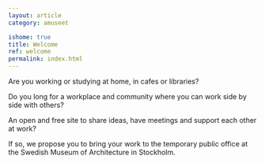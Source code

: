 ```yaml
---
layout: article
category: amuseet

ishome: true
title: Welcome
ref: welcome
permalink: index.html
---
```


Are you working or studying at home, in cafes or libraries?  

Do you long for a workplace and community where you can work side by side with others?  

An open and free site to share ideas, have meetings and support each other at work?  

If so, we propose you to bring your work to the temporary public office at the Swedish Museum of Architecture in Stockholm.